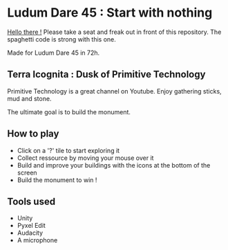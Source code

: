 # Ludum Dare 45 : Start with nothing

[Hello there !](https://www.youtube.com/watch?v=rEq1Z0bjdwc&t=8) Please take a seat and freak out in front of this repository. The spaghetti code is strong with this one.

Made for Ludum Dare 45 in 72h.

## Terra Icognita : Dusk of Primitive Technology

Primitive Technology is a great channel on Youtube. Enjoy gathering sticks, mud and stone.

The ultimate goal is to build the monument.

## How to play

- Click on a '?' tile to start exploring it
- Collect ressource by moving your mouse over it
- Build and improve your buildings with the icons at the bottom of the screen
- Build the monument to win !

## Tools used

- Unity
- Pyxel Edit
- Audacity
- A microphone
